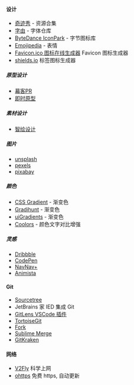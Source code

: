 #### 设计

- [奇迹秀](http://www.qijishow.com/) - 资源合集
- [字由](https://www.hellofont.cn/home) - 字体仓库
- [ByteDance IconPark](https://iconpark.oceanengine.com/home) - 字节图标库
- [Emojipedia](https://emojipedia.org/) - 表情
- [Favicon.ico 图标在线生成器](https://www.logosc.cn/logo/favicon?s=) Favicon 图标生成器
- [shields.io](https://shields.io/) 标签图标生成器

##### 原型设计

- [幕客PR](https://www.mockplus.cn/?home=1)
- [即时原型](https://www.xiaopiu.com/)

##### 素材设计

- [智绘设计](https://taishan.qq.com/brand)

##### 图片

- [unsplash](https://unsplash.com/)
- [pexels](https://www.pexels.com/)
- [pixabay](https://pixabay.com)
  
##### 颜色

- [CSS Gradient](https://cssgradient.io/) - 渐变色
- [Gradihunt](https://gradihunt.com/) - 渐变色
- [uiGradients](https://uigradients.com/#CitrusPeel) - 渐变色
- [Coolors](https://coolors.co/contrast-checker) - 颜色文字对比增强

##### 灵感

- [Dribbble](https://dribbble.com/)
- [CodePen](https://codepen.io/)
- [NavNav+](https://navnav.co/)
- [Animista](https://animista.net/)

#### Git

- [Sourcetree](https://www.sourcetreeapp.com/)
- JetBrains 家 IED 集成 Git
- [GitLens VSCode 插件](https://gitlens.amod.io)
- [TortoiseGit](https://tortoisegit.org)
- [Fork](https://fork.dev/)
- [Sublime Merge](https://www.sublimemerge.com)
- [GitKraken](https://www.gitkraken.com)

#### 网络

- [V2Fly](https://www.v2fly.org/) 科学上网
- [ohttps](https://ohttps.com/) 免费 https, 自动更新
